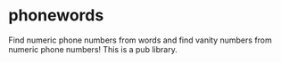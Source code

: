 # phonewords
Find numeric phone numbers from words and find vanity numbers from numeric phone numbers! This is a pub library.

